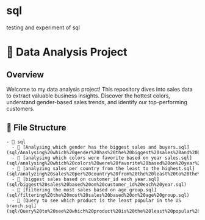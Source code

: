 # sql
testing and experiment of sql
# 🚀 Data Analysis Project

## Overview

Welcome to my data analysis project! This repository dives into sales data to extract valuable business insights. Discover the hottest colors, understand gender-based sales trends, and identify our top-performing customers.

## 📂 File Structure

```plaintext
- 📁 sql
  - 📄 [Analysing which gender has the biggest sales and buyers.sql](sql/Analysing%20which%20gender%20has%20the%20biggest%20sales%20and%20buyers.sql)
  - 📄 [analysing which colors were favorite based on year sales.sql](sql/analysing%20which%20colors%20were%20favorite%20based%20on%20year%20sales.sql)
  - 📄 [analyzing sales per country from the least to the highest.sql](sql/analyzing%20sales%20per%20country%20from%20the%20least%20to%20the%20highest.sql)
  - 📄 [biggest sales based on customer_id each year.sql](sql/biggest%20sales%20based%20on%20customer_id%20each%20year.sql)
  - 📄 [filtering the most sales based on age group.sql](sql/filtering%20the%20most%20sales%20based%20on%20age%20group.sql)
  - 📄 [Query to see which product is the least popular in the US branch.sql](sql/Query%20to%20see%20which%20product%20is%20the%20least%20popular%20in%20the%20US%20branch.sql)
